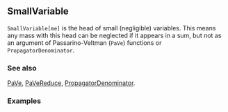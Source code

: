 ## SmallVariable

`SmallVariable[me]` is the head of small (negligible) variables. This means any mass with this head can be neglected if it appears in a sum, but not as an argument of Passarino-Veltman (`PaVe`) functions or `PropagatorDenominator`.

### See also

[PaVe](PaVe), [PaVeReduce](PaVeReduce), [PropagatorDenominator](PropagatorDenominator).

### Examples